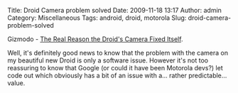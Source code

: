 Title: Droid Camera problem solved
Date: 2009-11-18 13:17
Author: admin
Category: Miscellaneous
Tags: android, droid, motorola
Slug: droid-camera-problem-solved

Gizmodo - [The Real Reason the Droid's Camera Fixed
Itself](http://gizmodo.com/5407482/the-real-reason-the-droids-camera-fixed-itself).

Well, it's definitely good news to know that the problem with the camera
on my beautiful new Droid is only a software issue. However it's not too
reassuring to know that Google (or could it have been Motorola devs?)
let code out which obviously has a bit of an issue with a... rather
predictable... value.
